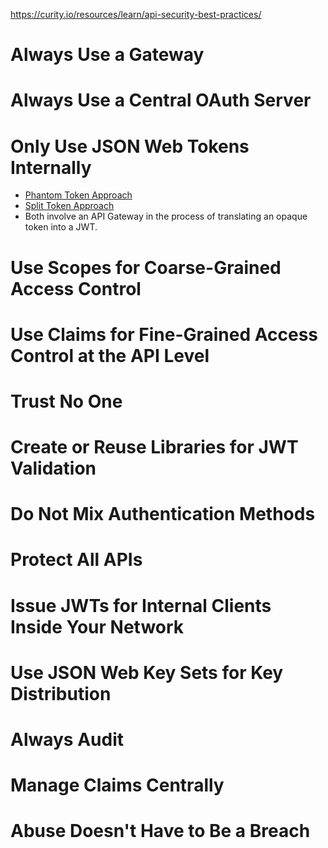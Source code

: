 
https://curity.io/resources/learn/api-security-best-practices/

# Always Use a Gateway

# Always Use a Central OAuth Server

# Only Use JSON Web Tokens Internally

- [Phantom Token Approach](https://curity.io/resources/learn/phantom-token-pattern/)
- [Split Token Approach](https://curity.io/resources/learn/split-token-pattern/)
- Both involve an API Gateway in the process of translating an opaque token into a JWT.

# Use Scopes for Coarse-Grained Access Control

# Use Claims for Fine-Grained Access Control at the API Level

# Trust No One

# Create or Reuse Libraries for JWT Validation

# Do Not Mix Authentication Methods

# Protect All APIs

# Issue JWTs for Internal Clients Inside Your Network

# Use JSON Web Key Sets for Key Distribution

# Always Audit

# Manage Claims Centrally

# Abuse Doesn't Have to Be a Breach
